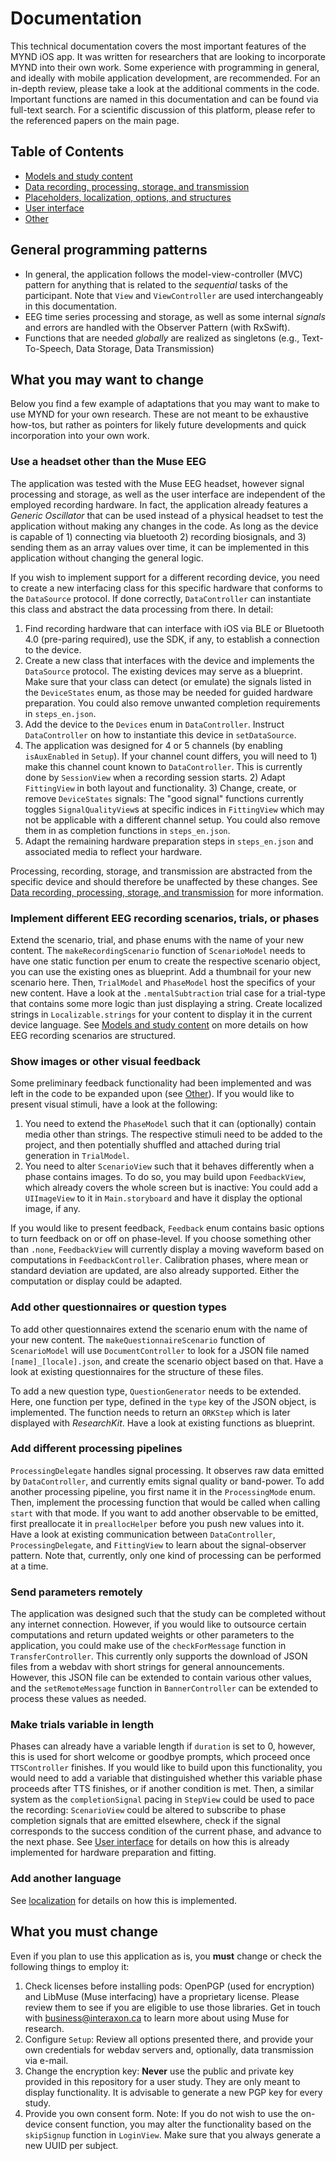 # Documentation

This technical documentation covers the most important features of the MYND iOS app. 
It was written for researchers that are looking to incorporate MYND into their own work. 
Some experience with programming in general, and ideally with mobile application development, are recommended.
For an in-depth review, please take a look at the additional comments in the code.
Important functions are named in this documentation and can be found via full-text search.
For a scientific discussion of this platform, please refer to the referenced papers on the main page.

## Table of Contents
- [Models and study content](./models.md)
- [Data recording, processing, storage, and transmission](./data.md)
- [Placeholders, localization, options, and structures](./placeholders.md)
- [User interface](./ui.md)
- [Other](./other.md)

## General programming patterns
- In general, the application follows the model-view-controller (MVC) pattern for anything that is related to the *sequential* tasks of the participant. Note that `View` and `ViewController` are used interchangeably in this documentation. 
- EEG time series processing and storage, as well as some internal *signals* and errors are handled with the Observer Pattern (with RxSwift).
- Functions that are needed *globally* are realized as singletons (e.g., Text-To-Speech, Data Storage, Data Transmission)

## What you may want to change
Below you find a few example of adaptations that you may want to make to use MYND for your own research. These are not meant to be exhaustive how-tos, but rather as pointers for likely future developments and quick incorporation into your own work.

### Use a headset other than the Muse EEG
The application was tested with the Muse EEG headset, however signal processing and storage, as well as the user interface are independent of the employed recording hardware. In fact, the application already features a *Generic Oscillator* that can be used instead of a physical headset to test the application without making any changes in the code. As long as the device is capable of 1) connecting via bluetooth 2) recording biosignals, and 3) sending them as an array values over time, it can be implemented in this application without changing the general logic.

If you wish to implement support for a different recording device, you need to create a new interfacing class for this specific hardware that conforms to the `DataSource` protocol. If done correctly, `DataController` can instantiate this class and abstract the data processing from there. In detail:

1. Find recording hardware that can interface with iOS via BLE or Bluetooth 4.0 (pre-paring required), use the SDK, if any, to establish a connection to the device.
2. Create a new class that interfaces with the device and implements the `DataSource` protocol. The existing devices may serve as a blueprint. Make sure that your class can detect (or emulate) the signals listed in the `DeviceStates` enum, as those may be needed for guided hardware preparation. You could also remove unwanted completion requirements in `steps_en.json`.
3. Add the device to the `Devices` enum in `DataController`. Instruct `DataController` on how to instantiate this device in `setDataSource`.
4. The application was designed for 4 or 5 channels (by enabling `isAuxEnabled` in `Setup`). If your channel count differs, you will need to 1) make this channel count known to `DataController`. This is currently done by `SessionView` when a recording session starts. 2) Adapt `FittingView` in both layout and functionality. 3) Change, create, or remove `DeviceStates` signals: The "good signal" functions currently toggles `SignalQualityView`s at specific indices in `FittingView` which may not be applicable with a different channel setup. You could also remove them in as completion functions in `steps_en.json`.
5. Adapt the remaining hardware preparation steps in `steps_en.json` and associated media to reflect your hardware.

Processing, recording, storage, and transmission are abstracted from the specific device and should therefore be unaffected by these changes. See [Data recording, processing, storage, and transmission](./data.md) for more information.

### Implement different EEG recording scenarios, trials, or phases
Extend the scenario, trial, and phase enums with the name of your new content. The `makeRecordingScenario` function of `ScenarioModel` needs to have one static function per enum to create the respective scenario object, you can use the existing ones as blueprint. Add a thumbnail for your new scenario here. Then, `TrialModel` and `PhaseModel` host the specifics of your new content. Have a look at the `.mentalSubtraction` trial case for a trial-type that contains some more logic than just displaying a string. Create localized strings in `Localizable.strings` for your content to display it in the current device language. See [Models and study content](./models.md) on more details on how EEG recording scenarios are structured.

### Show images or other visual feedback
Some preliminary feedback functionality had been implemented and was left in the code to be expanded upon (see [Other](./other.md)). If you would like to present visual stimuli, have a look at the following:

1. You need to extend the `PhaseModel` such that it can (optionally) contain media other than strings. The respective stimuli need to be added to the project, and then potentially shuffled and attached during trial generation in `TrialModel`.
2. You need to alter `ScenarioView` such that it behaves differently when a phase contains images. To do so, you may build upon `FeedbackView`, which already covers the whole screen but is inactive: You could add a `UIImageView` to it in `Main.storyboard` and have it display the optional image, if any.

If you would like to present feedback, `Feedback` enum contains basic options to turn feedback on or off on phase-level. If you choose something other than `.none`, `FeedbackView` will currently display a moving waveform based on computations in `FeedbackController`. Calibration phases, where mean or standard deviation are updated, are also already supported. Either the computation or display could be adapted.

### Add other questionnaires or question types
To add other questionnaires extend the scenario enum with the name of your new content. The `makeQuestionnaireScenario` function of `ScenarioModel` will use `DocumentController` to look for a JSON file named `[name]_[locale].json`, and create the scenario object based on that. Have a look at existing questionnaires for the structure of these files. 

To add a new question type, `QuestionGenerator` needs to be extended. Here, one function per type, defined in the `type` key of the JSON object, is implemented. The function needs to return an `ORKStep` which is later displayed with *ResearchKit*. Have a look at existing functions as blueprint.

### Add different processing pipelines
`ProcessingDelegate` handles signal processing. It observes raw data emitted by `DataController`, and currently emits signal quality or band-power. To add another processing pipeline, you first name it in the `ProcessingMode` enum. Then, implement the processing function that would be called when calling `start` with that mode. If you want to add another observable to be emitted, first preallocate it in `preallocHelper` before you push new values into it. Have a look at existing communication between `DataController`, `ProcessingDelegate`, and `FittingView` to learn about the signal-observer pattern. Note that, currently, only one kind of processing can be performed at a time.

### Send parameters remotely
The application was designed such that the study can be completed without any internet connection. However, if you would like to outsource certain computations and return updated weights or other parameters to the application, you could make use of the `checkForMessage` function in `TransferController`. This currently only supports the download of JSON files from a webdav with short strings for general announcements. However, this JSON file can be extended to contain various other values, and the `setRemoteMessage` function in `BannerController` can be extended to process these values as needed.

### Make trials variable in length
Phases can already have a variable length if `duration` is set to 0, however, this is used for short welcome or goodbye prompts, which proceed once `TTSController` finishes. If you would like to build upon this functionality, you would need to add a variable that distinguished whether this variable phase proceeds after TTS finishes, or if another condition is met. Then, a similar system as the `completionSignal` pacing in `StepView` could be used to pace the recording: `ScenarioView` could be altered to subscribe to phase completion signals that are emitted elsewhere, check if the signal corresponds to the success condition of the current phase, and advance to the next phase. See [User interface](./ui.md) for details on how this is already implemented for hardware preparation and fitting.

### Add another language
See [localization](./other.md) for details on how this is implemented.

## What you __must__ change
Even if you plan to use this application as is, you __must__ change or check the following things to employ it:
1. Check licenses before installing pods: OpenPGP (used for encryption) and LibMuse (Muse interfacing) have a proprietary license. Please review them to see if you are eligible to use those libraries. Get in touch with business@interaxon.ca to learn more about using Muse for research.
2. Configure `Setup`: Review all options presented there, and provide your own credentials for webdav servers and, optionally, data transmission via e-mail.
3. Change the encryption key: __Never__ use the public and private key provided in this repository for a user study. They are only meant to display functionality. It is advisable to generate a new PGP key for every study.
4. Provide you own consent form. Note: If you do not wish to use the on-device consent function, you may alter the functionality based on the `skipSignup` function in `LoginView`. Make sure that you always generate a new UUID per subject.